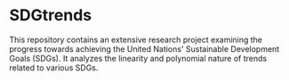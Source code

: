 # SDGtrends
This repository contains an extensive research project examining the progress towards achieving the United Nations' Sustainable Development Goals (SDGs). It analyzes the linearity and polynomial nature of trends related to various SDGs.
